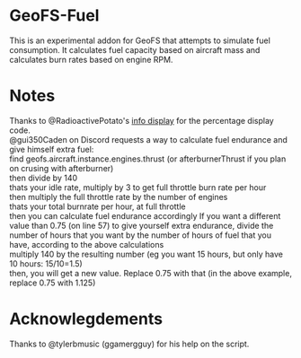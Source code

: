 # GeoFS-Fuel
This is an experimental addon for GeoFS that attempts to simulate fuel consumption. It calculates fuel capacity based on aircraft mass and calculates burn rates based on engine RPM. 
# Notes
Thanks to @RadioactivePotato's [info display](https://github.com/RadioactivePotato/GeoFS-Information-Display) for the percentage display code. <br/>
@gui350Caden on Discord requests a way to calculate fuel endurance and give himself extra fuel: <br/>
find geofs.aircraft.instance.engines.thrust (or afterburnerThrust if you plan on crusing with afterburner) <br/>
then divide by 140<br/>
thats your idle rate, multiply by 3 to get full throttle burn rate per hour<br/>
then multiply the full throttle rate by the number of engines<br/>
thats your total burnrate per hour, at full throttle<br/>
then you can calculate fuel endurance accordingly
If you want a different value than 0.75 (on line 57) to give yourself extra endurance, divide the number of hours that you want by the number of hours of fuel that you have, according to the above calculations <br/>
multiply 140 by the resulting number (eg you want 15 hours, but only have 10 hours: 15/10=1.5)<br/>
then, you will get a new value. Replace 0.75 with that (in the above example, replace 0.75 with 1.125)<br/>
# Acknowlegdements
Thanks to @tylerbmusic (ggamergguy) for his help on the script.
